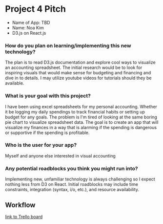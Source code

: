 # Project 4 Pitch
- Name of App: TBD
- Name: Noa Kim
- D3.js on React.js
### How do you plan on learning/implementing this new technology?
The plan is to read D3.js documentation and explore cool ways to visualize an accounting spreadsheet.  The initial research would be to look for inspiring visuals that would make sense for budgeting and financing and dive in to details.  I may utilize youtube videos for tutorials should they be available.
### What is your goal with this project?
I have been using excel spreadsheets for my personal accounting.  Whether it be logging my daily spendings to track financial habits or setting up budget for any goals.  The problem is I'm tired of looking at the same boring pie chart to visualize spreadsheet data.  The goal is to create an app that will visualize my finances in a way that is alarming if the spending is dangerous or supportive if the spending is profitable.
### Who is the user for your app?
Myself and anyone else interested in visual accounting
### Any potential roadblocks you think you might run into?
Implementing new, unfamiliar technology is always challenging so I expect nothing less from D3 on React.  Initial roadblocks may include time constraints, integration (syntax, i/o, etc.), and resource availability.
## Workflow
[link to Trello board](https://trello.com/b/pGn77w5v/p4)